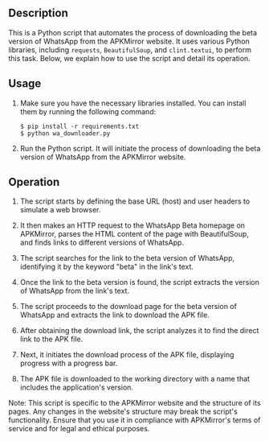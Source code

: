 ## Description

This is a Python script that automates the process of downloading the beta version of WhatsApp from the APKMirror website. It uses various Python libraries, including `requests`, `BeautifulSoup`, and `clint.textui`, to perform this task. Below, we explain how to use the script and detail its operation.

## Usage

1. Make sure you have the necessary libraries installed. You can install them by running the following command:
   ```shell
   $ pip install -r requirements.txt
   $ python wa_downloader.py
2. Run the Python script. It will initiate the process of downloading the beta version of WhatsApp from the APKMirror website.

## Operation
1. The script starts by defining the base URL (host) and user headers to simulate a web browser.

2. It then makes an HTTP request to the WhatsApp Beta homepage on APKMirror, parses the HTML content of the page with BeautifulSoup, and finds links to different versions of WhatsApp.

3. The script searches for the link to the beta version of WhatsApp, identifying it by the keyword "beta" in the link's text.

4. Once the link to the beta version is found, the script extracts the version of WhatsApp from the link's text.

5. The script proceeds to the download page for the beta version of WhatsApp and extracts the link to download the APK file.

6. After obtaining the download link, the script analyzes it to find the direct link to the APK file.

7. Next, it initiates the download process of the APK file, displaying progress with a progress bar.

8. The APK file is downloaded to the working directory with a name that includes the application's version.

Note: This script is specific to the APKMirror website and the structure of its pages. Any changes in the website's structure may break the script's functionality. Ensure that you use it in compliance with APKMirror's terms of service and for legal and ethical purposes.